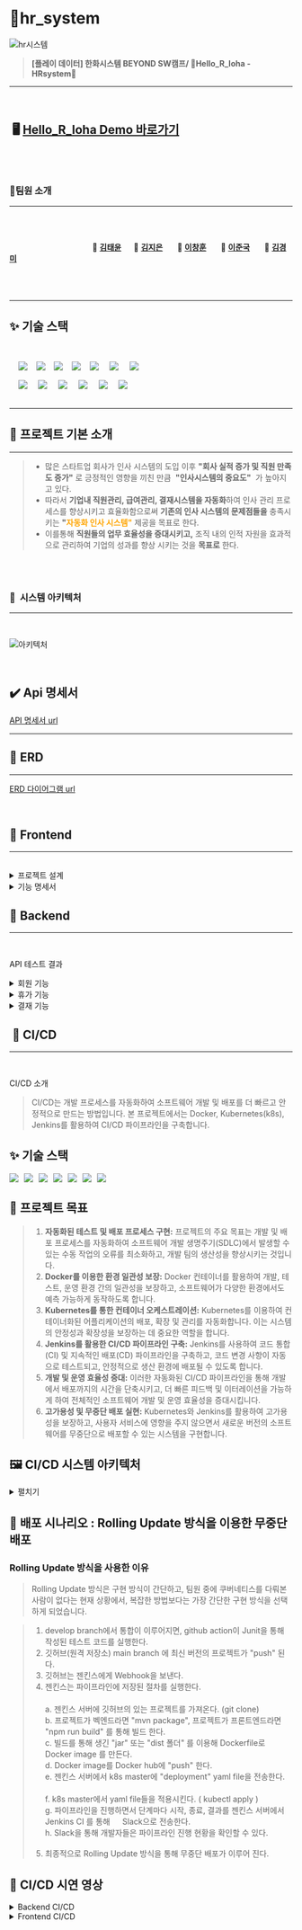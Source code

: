 # 📒hr_system

![hr시스템](https://github.com/beyond-sw-camp/be02-fin-Hello_R_loha-HRsystem/assets/93915072/f5d2e94e-e2d6-4588-8df1-0de7eeb7ae72)
> **[플레이 데이터] 한화시스템 BEYOND SW캠프/ 🔶Hello_R_loha - HRsystem🔶**
---


<br>

## &nbsp;🖥️ [ Hello_R_loha  Demo 바로가기](http://192.168.0.51)

<br>
<br>

### 🪷팀원 소개
***

<br><br>

&nbsp;　&nbsp;　&nbsp;　&nbsp;　&nbsp;　&nbsp;　&nbsp;　&nbsp;　 🎸 **[김태윤](https://github.com/thanks9807)**&nbsp;　 🎺 **[김지은](https://github.com/jiieunn2)** &nbsp;　 🥁 **[이창훈](https://github.com/LCH-97)** &nbsp;　 🎹 **[이준국](https://github.com/Lee-Jun-Guk)** &nbsp;　 🎤 **[김경미](https://github.com/kkm4232)**
<br><br><br><br>
***

## ✨ 기술 스택

<br>

&nbsp;&nbsp;&nbsp;&nbsp;<img src="https://img.shields.io/badge/HTML5-E34F26?style=flat&logo=HTML5&logoColor=white">&nbsp;&nbsp;&nbsp;&nbsp;<img src="https://img.shields.io/badge/CSS-1572B6?style=flat&logo=CSS3&logoColor=white&color=darkblue">&nbsp;&nbsp;&nbsp;&nbsp;<img src="https://img.shields.io/badge/JavaScript-F7DF1E?style=flat&logo=JavaScript&logoColor=black">&nbsp;&nbsp;&nbsp;&nbsp;<img src="https://img.shields.io/badge/Vue-FC08D?style=flat&logo=Vue.js&logoColor=black&color=lightgreen">&nbsp;&nbsp;&nbsp;&nbsp;<img src="https://img.shields.io/badge/Ununtu-E95420?style=flat&logo=Ubuntu&logoColor=black&color=darkorange">
&nbsp;&nbsp;&nbsp;&nbsp;<img src="https://img.shields.io/badge/nginx-%23009639.svg?style=flat&logo=nginx&logoColor=white"></a>
&nbsp;&nbsp;&nbsp;&nbsp;<img src="https://img.shields.io/badge/Pinia-0285C9?style=flat&color=dark"></a></a>
<br>

&nbsp;&nbsp;&nbsp;&nbsp;<img src="https://img.shields.io/badge/GitHub-181717?style=flat&logo=GitHub&logoColor=white&color=black"></a></a>
&nbsp;&nbsp;&nbsp;&nbsp;<img src="https://img.shields.io/badge/Git-F05032?style=flat&logo=Git&logoColor=white&color=ffa500"></a></a>
&nbsp;&nbsp;&nbsp;&nbsp;<img src="https://img.shields.io/badge/MariaDB-003545?style=flat&logo=mariaDB&logoColor=white"/></a></a>
&nbsp;&nbsp;&nbsp;&nbsp;<img src="https://img.shields.io/badge/Amazon AWS-232F3E?style=flat&logo=AmazonAWS&logoColor=black&color=orange"/></a></a>
&nbsp;&nbsp;&nbsp;&nbsp;<img src="https://img.shields.io/badge/Amazon S3-569A31?style=flat&logo=Amazon S3&logoColor=white&color=red"/></a></a>
&nbsp;&nbsp;&nbsp;&nbsp;<img src="https://img.shields.io/badge/Amazon%20EC2-FF9900?style=flat&logo=Amazon%20EC2&logoColor=white"></a></a>
<br>
<br>
***


## 📌 프로젝트 기본 소개
***

> - 많은 스타트업 회사가 인사 시스템의 도입 이후 **"회사 실적 증가 및 직원 만족도 증가"** 로 긍정적인 영향을 끼친 만큼  &nbsp;**"인사시스템의 중요도"** &nbsp;가 높아지고 있다.
> - 따라서 **기업내 직원관리, 급여관리, 결재시스템을 자동화**하여 인사 관리 프로세스를 향상시키고 효율화함으로써  **기존의 인사 시스템의 문제점들을** 충족시키는 **"<span style="color:Orange">자동화 인사 시스템"</span>** 제공을 목표로 한다.
> - 이를통해 **직원들의 업무 효율성을 증대시키고,** 조직 내의 인적 자원을 효과적으로 관리하여 기업의 성과를 향상 시키는 것을 **목표로</span>** 한다.

<br>



<br>

### 🌷&nbsp;&nbsp;시스템 아키텍처
***

<br>

![아키텍처](https://github.com/kkm4232/be02-1st-kkm-practice/assets/149145532/a3fc3d4a-01cc-494c-a46a-135016b7fdd3)

<br>


## ✔️ Api 명세서

[API 명세서 url](https://www.notion.so/API-8c27a6f2844a47c29983097851ee43ba?pvs=4)
***


## 🌻️ ERD 
***

[ERD 다이어그램 url](https://drive.google.com/file/d/1rbtHuxrIUOgK3eVmim1Ep22Cle-bNTAN/view?usp=sharing)

<br>


## 📝️ Frontend
***
<br>

<details>
<summary>프로젝트 설계</summary>

<br>
피그마 화면 설계서
<hr>

[Figma url](https://www.figma.com/file/1iFf0h27CtXPPjsuL7Ycg6/Untitled?type=design&node-id=0-1&mode=design&t=NuwToHFSmlC07Wak-0)

<br/>

시스템 아키텍쳐
<hr>

![아키텍처](https://github.com/kkm4232/be02-1st-kkm-practice/assets/149145532/a3fc3d4a-01cc-494c-a46a-135016b7fdd3)

<br>
</details>

<details>
<summary>기능 명세서</summary>
<br>
<details>
<summary>회원 기능</summary>

직원 회원 가입 & 로그인
<br>
- 인사 담당자가 직원의 인적사항을 입력 후 직원의 id를 부여하고 직원에게 알려준다.
- 직원은 인사 담당자가 승인해준 id, pw로만 가입이 가능하다.
  <br>
<hr>
<p align="center">

  <img src="https://github.com/beyond-sw-camp/be02-fin-Hello_R_loha-HRsystem/assets/93915072/e29cb4d0-eb34-4320-98d7-997c60076803">
  <img src="https://github.com/beyond-sw-camp/be02-fin-Hello_R_loha-HRsystem/assets/93915072/6d1c6453-0161-4603-ab37-6b8ccebd6c2f">
 

</p>


<br>
</details>

<details>
<summary>인사 담당자 기능</summary>

인사 담당자 회원 가입 & 로그인
<br>
- 인사 담당자는 본인뿐만 아니라 직원의 회원가입도 담당한다.
- 인사 담당자는 신청한 직원의 계정을 승인해줘야한다.
- 인사 담당자는 본인이 권한을 부여할 수 있다.
  <br>
<hr>
<p align="center">
  <img src="https://github.com/beyond-sw-camp/be02-fin-Hello_R_loha-HRsystem/assets/93915072/e29cb4d0-eb34-4320-98d7-997c60076803">
  <img src="https://github.com/beyond-sw-camp/be02-fin-Hello_R_loha-HRsystem/assets/93915072/6d1c6453-0161-4603-ab37-6b8ccebd6c2f">
  <img src="https://github.com/beyond-sw-camp/be02-fin-Hello_R_loha-HRsystem/assets/93915072/ffe79f67-4bc5-4914-a21c-1eb300aed7d2">
  <img src="https://github.com/beyond-sw-camp/be02-fin-Hello_R_loha-HRsystem/assets/93915072/d8441df9-4773-4437-a9a5-b45e1df42fc2">

</p>
<br>

</details>

<details>
<summary>결재 기능</summary>

직원 결재 생성
<br>
- 직원이 결재 생성 페이지에서 내용 입력과 결재자 선택 후 제출 버튼을 누르면 결재 생성이 된다.
- 직원은 파일 선택 버튼을 누르면 파일을 첨부할 수 있다.
  <br>
<hr>
<p align="center">
  <img src="">
</p>

직원 결재 수정
<br>
- 직원은 내용과 결재자를 새로 지정하고 수정 버튼을 누르면 결재가 수정된다.
  <br>
<hr>
<p align="center">
  <img src="">
</p>

직원 결재 삭제
<br>
- 직원은 수정과 삭제 버튼을 눌러 작성한 결재를 삭제할 수 있다.
  <br>
<hr>
<p align="center">
  <img src="">
</p>

직원 결재 목록조회
<br>
- 직원은 전체 버튼을 누르면 모든 상태의 결재 내역을 볼 수 있다.
- 직원은 기안 중 버튼을 누르면 기안중인 상태의 결재 내역만 볼 수 있다.
- 직원은 진행 중 버튼을 누르면 진행중인 상태의 결재 내역만 볼 수 있다.
- 직원은 반려 버튼을 누르면 반려 상태의 결재 내역만 볼 수 있다.
- 직원은 결재 완료 버튼을 누르면 결재 완료된 상태의 결재 내역만 볼 수 있다.
- 직원은 결재 만들기 버튼을 누르면 결재만들기 페이지로 이동한다.
- 직원은 결재 목록을 누르면 결재 상세 페이지로 이동한다.
  <br>
<hr>
<p align="center">
  <img src="">
</p>

직원 결재 조회
<br>
- 직원은 수정과 삭제 버튼을 누를 수 있다.
- 결재자는 승인과 반려 버튼을 누를 수 있다.
- 직원은 수정 버튼을 누르면 결재 수정 페이지로 이동한다.
  <br>
<hr>
<p align="center">
  <img src="">
</p>

</details>

<details>
<summary>휴가 기능</summary>

직원 휴가 생성
<br>
- 직원이 휴가 페이지에서 드롭 다운으로 신청자, 대리인, 휴가 유형, 휴가 시작/종료일, 첨부파일(선택), 결재자1/2 선택 후 제출 버튼을 누른다.
- 휴가 올린 사람은 로그인한 사람으로 저장되고 나머지는 선택한 정보들로 저장된다.
  <br>
<hr>
<p align="center">

<img src="https://github.com/beyond-sw-camp/be02-fin-Hello_R_loha-HRsystem/assets/93915072/1c3311e7-a30c-4a03-adaf-962d1fd4c215">
</p>

직원 휴가 수정
<br>
- 결재자1과 결재자 2가 모두 반려한 글에서만 수정이 가능하다.
- 모든 선택사항은 수정이 가능하다.
- 휴가 결재를 올린 사람만 수정이 가능하다.
  <br>
<hr>
<p align="center">

  <img src="https://github.com/beyond-sw-camp/be02-fin-Hello_R_loha-HRsystem/assets/93915072/8d2374e6-802a-4405-8f56-12ec6b542030">
</p>

직원 휴가 조회
<br>
- 휴가 생성때 저장되었던 모든 정보가 보인다.
- 로그인한 사람의 유에 따라 수정, 삭제 버튼이 보이거나 결재, 반려 버튼이 보인다.
  <br>
<hr>
<p align="center">
  <img src="https://github.com/beyond-sw-camp/be02-fin-Hello_R_loha-HRsystem/assets/93915072/a31b2042-985d-4d0f-9c4d-a341d58f726e">
</p>

직원 휴가 상세 조회
<br>
- 각 휴가의 생성때 저장되었던 모든 정보가 보인다.
- 로그인한 사람의 유형에 따라 수정, 삭제 버튼이 보이거나 결재, 반려 버튼이 보인다.
  <br>
<hr>
<p align="center">
  <img src="https://github.com/beyond-sw-camp/be02-fin-Hello_R_loha-HRsystem/assets/93915072/92948ad3-2ec7-43c2-8ddf-7bd630df3dab">
</p>

</details>

<details>
<summary>출퇴근 기능</summary>

직원 출근 생성
<br>
- 직원이 로그인 후 메인 페이지에서 출근 버튼을 누르면 해당 서버 시간으로 출근 시간이 등록 된다.
  <br>
<hr>
<p align="center">
  
  <img src="https://github.com/beyond-sw-camp/be02-fin-Hello_R_loha-HRsystem/assets/93915072/20d97636-8bfe-4261-a8fd-2ff1e9145067">

</p>

직원 퇴근 생성
<br>
- 직원이 퇴근할 시 메인 페이지에서 퇴근 버튼을 누르면 퇴근 시간과 함께 총 업무시간이 계산되어 메인페이지에 출력이 된다.
  <br>
<hr>
<p align="center">
  <img src="https://github.com/beyond-sw-camp/be02-fin-Hello_R_loha-HRsystem/assets/93915072/d0ad5636-0544-4828-aace-24592cccbac5">
   <img src="https://github.com/beyond-sw-camp/be02-fin-Hello_R_loha-HRsystem/assets/93915072/636cece4-85ed-4c23-a945-b235f83fbf50">
</p>


직원 출퇴근 수정
<br>
- 인사 담당자만 직원의 출퇴근 시간을 수정할 수 있다.
  <br>
<hr>
<p align="center">
  
</p>



</details>

<details>
<summary>초과 근무 기능</summary>

직원 초과 근무 생성
<br>
- 직원이 초과 근무 페이지에서 날짜, 시작/종료 시간, 초과 근무 사유를 입력하여 생성한다.
- 직원은 승인이 된 초과 근무만 인정이 된다.
  <br>
<hr>
<p align="center">
  <img src="">
</p>

직원 초과 근무 수정
<br>
- 직원은 작성한 모든 요구사항에 대한 수정이 가능하다.
- 특수한 경우는 인사 담당자에세 문의해야한다.
- 직원이 수정한 초과 근무는 대기중으로 상태가 변경된다.
  <br>
<hr>
<p align="center">
  <img src="">
</p>


직원 초과 근무 목록 조회
<br>
- 직원은 초과 근무 페이지에서 초과 근무 목록을 볼 수 있다.
- 직원은 초과 근무 목록 페이지에서 날짜, 시간, 사유, 상태를 볼 수 있다.
  <br>
<hr>
<p align="center">
  <img src="">
</p>

</details>

<details>
<summary>급여 기능</summary>

급여 조회
<br>
- 직원이 초과 근무 페이지에서 날짜, 시작/종료 시간, 초과 근무 사유를 입력하여 생성한다.
- 직원은 승인이 된 초과 근무만 인정이 된다.
  <br>
<hr>
<p align="center">

  <img src="https://github.com/beyond-sw-camp/be02-fin-Hello_R_loha-HRsystem/assets/93915072/9d117022-8ab4-4861-87be-f8ec8077ce14">
</p>

--
<br>
- 특수한 경우는 인사 담당자에세 문의해야한다.

  <br>
<hr>
<p align="center">
  <img src="">
</p>


--
<br>
- --

  <br>
<hr>
<p align="center">
  <img src="">
</p>

</details>
</details>


## 📝️ Backend
***
<br>

API 테스트 결과

<details>
<summary>회원 기능</summary>

직원/인사 관리자 회원가입
<br>
- 직원이 회원가입을 할 때, 사용자 이름, 비밀번호, 전화번호, 생일, 주소 등을 입력하여 생성한다.
- 직원은 인사 관리자가 승인을 해줘야 로그인이 가능하다.
  <br>
<hr>
<p align="center">

  <img src="https://github.com/beyond-sw-camp/be02-fin-Hello_R_loha-HRsystem/assets/93915072/d4925eae-7d0d-4565-ab46-a1c9dbbaa033">
</p>

직원/인사 관리자 로그인
<br>
- 직원은 인사 관리자가 승인해준 계정을 받아 로그인한다.
- 특수한 경우는 인사 담당자에세 문의해야한다.
- 인사 관리자 본인인은 승인이 필요없다.
  <br>
<hr>
<p align="center">
  <img src="https://github.com/beyond-sw-camp/be02-fin-Hello_R_loha-HRsystem/assets/93915072/e6a1a862-62cf-4624-bc23-b51d6476ee58">
</p>

</details>

<details>
<summary>휴가 기능</summary>

휴가 생성
<br>
- 직원이 초과 근무 페이지에서 날짜, 시작/종료 시간, 초과 근무 사유를 입력하여 생성한다.
- 직원은 승인이 된 초과 근무만 인정이 된다.
  <br>
<hr>
<p align="center">
  <img src="">
</p>

휴가 수정
<br>
- 직원은 작성한 모든 요구사항에 대한 수정이 가능하다.
- 특수한 경우는 인사 담당자에세 문의해야한다.
- 직원이 수정한 초과 근무는 대기중으로 상태가 변경된다.
  <br>
<hr>
<p align="center">
  <img src="">
</p>
휴가 삭제
<br>
- 직원은 작성한 모든 요구사항에 대한 수정이 가능하다.
- 특수한 경우는 인사 담당자에세 문의해야한다.
- 직원이 수정한 초과 근무는 대기중으로 상태가 변경된다.
  <br>




<hr>
<p align="center">
  <img src="">
</p>

</details>

<details>
<summary>결재 기능</summary>

결재 생성
<br>
- 직원이 초과 근무 페이지에서 날짜, 시작/종료 시간, 초과 근무 사유를 입력하여 생성한다.
- 직원은 승인이 된 초과 근무만 인정이 된다.
  <br>
<hr>
<p align="center">

  <img src="">
</p>

결재 수정
<br>
- 직원은 작성한 모든 요구사항에 대한 수정이 가능하다.
- 특수한 경우는 인사 담당자에세 문의해야한다.
- 직원이 수정한 초과 근무는 대기중으로 상태가 변경된다.
  <br>
<hr>
<p align="center">
  <img src="">
</p>

</details>




## ️️ 📝️ CI/CD
***
<br>

CI/CD 소개
>CI/CD는 개발 프로세스를 자동화하여 소프트웨어 개발 및 배포를 더 빠르고 안정적으로 만드는 방법입니다. 본 프로젝트에서는 Docker, Kubernetes(k8s), Jenkins를 활용하여 CI/CD 파이프라인을 구축합니다.

## ✨ 기술 스택
<div style="display: flex; gap: 10px; flex-wrap: wrap;">
<img src="https://img.shields.io/badge/GitHub-181717?style=flat&logo=GitHub&logoColor=white&color=black">
<img src="https://img.shields.io/badge/Git-F05032?style=flat&logo=Git&logoColor=white&color=ffa500">
<img src="https://img.shields.io/badge/GitHub%20Actions-2088FF?style=flat&logo=GitHub-Actions&logoColor=white">
<img src="https://img.shields.io/badge/Jenkins-D24939?style=flat&logo=Jenkins&logoColor=white&color=blue">
<img src="https://img.shields.io/badge/Docker-2496ED?style=flat&logo=Docker&logoColor=white">
<img src="https://img.shields.io/badge/Kubernetes-326CE5?style=flat&logo=Kubernetes&logoColor=white">
<img src="https://img.shields.io/badge/Slack-4A154B?style=flat&logo=slack&logoColor=white">
</div>

📌 프로젝트 목표
---
>1. **자동화된 테스트 및 배포 프로세스 구현:** 프로젝트의 주요 목표는 개발 및 배포 프로세스를 자동화하여 소프트웨어 개발 생명주기(SDLC)에서 발생할 수 있는 수동 작업의 오류를 최소화하고, 개발 팀의 생산성을 향상시키는 것입니다.
>2. **Docker를 이용한 환경 일관성 보장:** Docker 컨테이너를 활용하여 개발, 테스트, 운영 환경 간의 일관성을 보장하고, 소프트웨어가 다양한 환경에서도 예측 가능하게 동작하도록 합니다.
>3. **Kubernetes를 통한 컨테이너 오케스트레이션:** Kubernetes를 이용하여 컨테이너화된 어플리케이션의 배포, 확장 및 관리를 자동화합니다. 이는 시스템의 안정성과 확장성을 보장하는 데 중요한 역할을 합니다.
>4. **Jenkins를 활용한 CI/CD 파이프라인 구축:** Jenkins를 사용하여 코드 통합(CI) 및 지속적인 배포(CD) 파이프라인을 구축하고, 코드 변경 사항이 자동으로 테스트되고, 안정적으로 생산 환경에 배포될 수 있도록 합니다.
>5. **개발 및 운영 효율성 증대:** 이러한 자동화된 CI/CD 파이프라인을 통해 개발에서 배포까지의 시간을 단축시키고, 더 빠른 피드백 및 이터레이션을 가능하게 하여 전체적인 소프트웨어 개발 및 운영 효율성을 증대시킵니다.
>6. **고가용성 및 무중단 배포 실현:** Kubernetes와 Jenkins를 활용하여 고가용성을 보장하고, 사용자 서비스에 영향을 주지 않으면서 새로운 버전의 소프트웨어를 무중단으로 배포할 수 있는 시스템을 구현합니다.


## 🖼️ CI/CD 시스템 아키텍처
<details>
<summary>펼치기</summary>
사진 넣을 예정
</details>



## 🔄 배포 시나리오 : Rolling Update 방식을 이용한 무중단 배포

### Rolling Update 방식을 사용한 이유
>Rolling Update 방식은 구현 방식이 간단하고, 팀원 중에 쿠버네티스를 다뤄본 사람이 없다는 현재 상황에서,
복잡한 방법보다는 가장 간단한 구현 방식을 선택하게 되었습니다.


>1. develop branch에서 통합이 이루어지면, github action이 Junit을 통해 작성된 테스트 코드를 실행한다.
>2. 깃허브(원격 저장소) main branch 에 최신 버전의 프로젝트가 "push" 된다.
>3. 깃허브는 젠킨스에게 Webhook을 보낸다.
>4. 젠킨스는 파이프라인에 저장된 절차를 실행한다.
    <br>
 　 <br>a. 젠킨스 서버에 깃허브의 있는 프로젝트를 가져온다. (git clone)
 　 <br>b. 프로젝트가 벡엔드라면 "mvn package", 프로젝트가 프론트엔드라면 "npm run build" 를 통해 빌드 한다.
 　 <br>c. 빌드를 통해 생긴 "jar" 또는 "dist 폴더" 를 이용해 Dockerfile로 Docker image 를 만든다.
 　 <br>d. Docker image를 Docker hub에 "push" 한다.
 　 <br>e. 젠킨스 서버에서 k8s master에 "deployment" yaml file을 전송한다.
 　 <br>f. k8s master에서 yaml file들을 적용시킨다. ( kubectl apply )
 　 <br>g. 파이프라인을 진행하면서 단계마다 시작, 종료, 결과를 젠킨스 서버에서 Jenkins CI 를 통해
     　 Slack으로 전송한다.
 　 <br>h. Slack을 통해 개발자들은 파이프라인 진행 현황을 확인할 수 있다.
    <br><br>
>5. 최종적으로 Rolling Update 방식을 통해 무중단 배포가 이루어 진다.



## 🎥 CI/CD 시연 영상
<details>
<summary>Backend CI/CD</summary>
사진 넣을 예정
</details>
<details>
<summary>Frontend CI/CD</summary>
사진 넣을 예정
</details>




